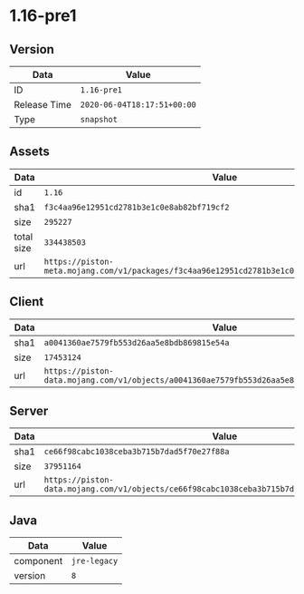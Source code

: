 # 1.16-pre1

## Version

|**Data**        | **Value**                 |
|----------------|-------------------------|
| ID   | ```1.16-pre1```   |
| Release Time   | ```2020-06-04T18:17:51+00:00```   |
| Type   | ```snapshot```   |

## Assets

|**Data**        | **Value**                 |
|----------------|-------------------------|
| id   | ```1.16```   |
| sha1   | ```f3c4aa96e12951cd2781b3e1c0e8ab82bf719cf2```   |
| size   | ```295227```   |
| total size  | ```334438503```  |
| url       | ```https://piston-meta.mojang.com/v1/packages/f3c4aa96e12951cd2781b3e1c0e8ab82bf719cf2/1.16.json``` |

## Client

|**Data**        | **Value**                 |
|----------------|-------------------------|
| sha1   | ```a0041360ae7579fb553d26aa5e8bdb869815e54a```   |
| size   | ```17453124```   |
| url       | ```https://piston-data.mojang.com/v1/objects/a0041360ae7579fb553d26aa5e8bdb869815e54a/client.jar``` |

## Server

|**Data**        | **Value**                 |
|----------------|-------------------------|
| sha1   | ```ce66f98cabc1038ceba3b715b7dad5f70e27f88a```   |
| size   | ```37951164```   |
| url       | ```https://piston-data.mojang.com/v1/objects/ce66f98cabc1038ceba3b715b7dad5f70e27f88a/server.jar``` |

## Java

|**Data**        | **Value**                 |
|----------------|-------------------------|
| component   | ```jre-legacy```   |
| version   | ```8```   |